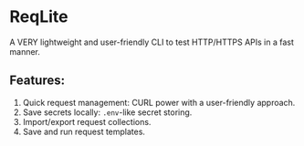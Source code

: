 # ReqLite
A VERY lightweight and user-friendly CLI to test HTTP/HTTPS APIs in a fast manner.

## Features:
1. Quick request management: CURL power with a user-friendly approach.
2. Save secrets locally: `.env`-like secret storing.
3. Import/export request collections.
4. Save and run request templates.

